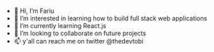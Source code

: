 - 👋 Hi, I’m Fariu 
- 👀 I’m interested in learning how to build full stack web applications
- 🌱 I’m currently learning React.js
- 💞️ I’m looking to collaborate on future projects
- 📫 y'all can reach me on twitter @thedevtobi

